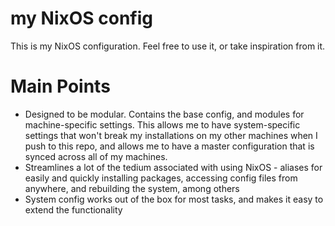 # my NixOS config
This is my NixOS configuration. Feel free to use it, or take inspiration from it.

# Main Points
* Designed to be modular. Contains the base config, and modules for machine-specific settings. This allows me to have system-specific settings that won't break my installations on my other machines when I push to this repo, and allows me to have a master configuration that is synced across all of my machines.
* Streamlines a lot of the tedium associated with using NixOS - aliases for easily and quickly installing packages, accessing config files from anywhere, and rebuilding the system, among others
* System config works out of the box for most tasks, and makes it easy to extend the functionality

